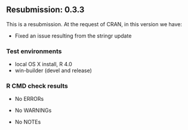 ## Resubmission: 0.3.3

This is a resubmission. At the request of CRAN, in this version we have:

* Fixed an issue resulting from the stringr update

### Test environments

* local OS X install, R 4.0
* win-builder (devel and release)

### R CMD check results

* No ERRORs

* No WARNINGs

* No NOTEs